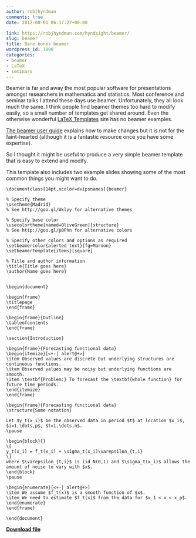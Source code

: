 ```yaml
---
author: robjhyndman
comments: true
date: 2012-08-01 06:17:27+00:00

link: https://robjhyndman.com/hyndsight/beamer/
slug: beamer
title: Bare bones beamer
wordpress_id: 1890
categories:
- beamer
- LaTeX
- seminars
---
```


Beamer is far and away the most popular software for presentations amongst researchers in mathematics and statistics. Most conference and seminar talks I attend these days use beamer. Unfortunately, they all look much the same. I think people find beamer themes too hard to modify easily, so a small number of templates get shared around. Even the otherwise wonderful [LaTeX Templates](http://www.latextemplates.com/) site has no beamer examples.

[The beamer user guide](http://mirrors.ctan.org/macros/latex/contrib/beamer/doc/beameruserguide.pdf) explains how to make changes but it is not for the faint-hearted (although it is a fantastic resource once you have some expertise). 

So I thought it might be useful to produce a very simple beamer template that is easy to extend and modify.<!-- more -->

This template also includes two example slides showing some of the most common things you might want to do.




    
    
    \documentclass[14pt,xcolor=dvipsnames]{beamer}
    
    % Specify theme
    \usetheme{Madrid}
    % See http://goo.gl/Wxlyy for alternative themes
    
    % Specify base color
    \usecolortheme[named=OliveGreen]{structure}
    % See http://goo.gl/p0Phn for alternative colors
    
    % Specify other colors and options as required
    \setbeamercolor{alerted text}{fg=Maroon}
    \setbeamertemplate{items}[square]
    
    % Title and author information
    \title{Title goes here}
    \author{Name goes here}
    
    
    \begin{document}
    
    \begin{frame}
    \titlepage
    \end{frame}
    
    \begin{frame}{Outline}
    \tableofcontents
    \end{frame}
    
    \section{Introduction}
    
    \begin{frame}{Forecasting functional data}
    \begin{itemize}[<+-| alert@+>]
    \item Observed values are discrete but underlying structures are 
    continuous functions.
    \item Observed values may be noisy but underlying functions are 
    smooth.
    \item \textbf{Problem:} To forecast the \textbf{whole function} for 
    future time periods.
    \end{itemize}
    \end{frame}
    
    \begin{frame}{Forecasting functional data}
    \structure{Some notation}
    
    Let $y_t(x_i)$ be the observed data in period $t$ at location $x_i$, 
    $i=1,\dots,p$, $t=1,\dots,n$.
    \pause
    
    \begin{block}{}
    \[
    y_t(x_i) = f_t(x_i) + \sigma_t(x_i)\varepsilon_{t,i}
    \]
    where $\varepsilon_{t,i}$ is iid N(0,1) and $\sigma_t(x_i)$ allows the 
    amount of noise to vary with $x$.
    \end{block}
    \pause
    
    \begin{enumerate}[<+-| alert@+>]
    \item We assume $f_t(x)$ is a smooth function of $x$.
    \item We need to estimate $f_t(x)$ from the data for $x_1 < x < x_p$.
    \end{enumerate}
    \end{frame}
    
    \end{document}
    





**[Download file](https://robjhyndman.com/research/talktemplate.tex)**
